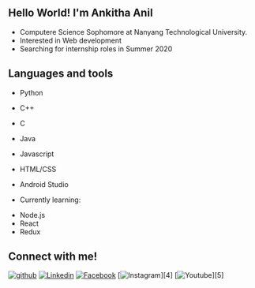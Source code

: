 ## Hello World! I'm Ankitha Anil

- Computere Science Sophomore at Nanyang Technological University.
- Interested in Web development
- Searching for internship roles in Summer 2020

## Languages and tools

* Python
* C++
* C
* Java
* Javascript
* HTML/CSS
* Android Studio

* Currently learning: 
- Node.js
- React
- Redux

## Connect with me!
[![github](https://cloud.githubusercontent.com/assets/17016297/18839843/0e06a67a-83d2-11e6-993a-b35a182500e0.png)][1]
[![Linkedin](https://cdn2.iconfinder.com/data/icons/social-media-2199/64/social_media_isometric_14-linkedin-256.png)][2]
[![Facebook](https://cloud.githubusercontent.com/assets/17016297/18839843/0e06a67a-83d2-11e6-993a-b35a182500e0.png)][3]
[![Instagram](https://cloud.githubusercontent.com/assets/17016297/18839843/0e06a67a-83d2-11e6-993a-b35a182500e0.png)][4]
[![Youtube](https://cloud.githubusercontent.com/assets/17016297/18839843/0e06a67a-83d2-11e6-993a-b35a182500e0.png)][5]

[1]: http://www.github.com/your_contact_info
[2]: https://www.linkedin.com/in/ankitha-anil
[3]: https://www.facebook.com/your_contact_info
